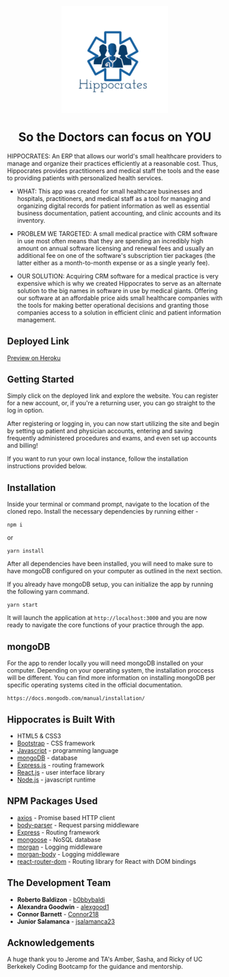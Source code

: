 <h3 align="center">
  <img align="center" src="./client/public/logo.png" alt="logo" width="250"></a>
  <h1 align="center">So the Doctors can focus on YOU</h1>
</h3>

HIPPOCRATES: An ERP that allows our world's small healthcare providers to manage and organize their practices efficiently at a reasonable cost. Thus, Hippocrates provides practitioners and medical staff the tools and the ease to providing patients with personalized health services.

* WHAT: This app was created for small healthcare businesses and hospitals, practitioners, and medical staff as a tool for managing and organizing digital records for patient information as well as essential business documentation, patient accounting, and clinic accounts and its inventory. 

* PROBLEM WE TARGETED: A small medical practice with CRM software in use most often means that they are spending an incredibly high amount on annual software licensing and renewal fees and usually an additional fee on one of the software's subscription tier packages (the latter either as a month-to-month expense or as a single yearly fee). 

* OUR SOLUTION: Acquiring CRM software for a medical practice is very expensive which is why we created Hippocrates to serve as an alternate solution to the big names in software in use by medical giants. Offering our software at an affordable price aids small healthcare companies with the tools for making better operational decisions and granting those companies access to a solution in efficient clinic and patient information management.

## Deployed Link
[Preview on Heroku](https://git.heroku.com/mysterious-headland-90957.git)

## Getting Started 
Simply click on the deployed link and explore the website. You can register for a new account, or, if you're a returning user, you can go straight to the log in option. 

After registering or logging in, you can now start utilizing the site and begin by setting up patient and physician accounts, entering and saving frequently administered procedures and exams, and even set up accounts and billing! 

If you want to run your own local instance, follow the installation instructions provided below.

## Installation
Inside your terminal or command prompt, navigate to the location of the cloned repo. Install the necessary dependencies by running either - 
```
npm i
```
or
```
yarn install
```
After all dependencies have been installed, you will need to make sure to have mongoDB configured on your computer as outlined in the next section.

If you already have mongoDB setup, you can initialize the app by running the following yarn command.
```
yarn start
```
It will launch the application at `http://localhost:3000` and you are now ready to navigate the core functions of your practice through the app. 

## mongoDB
For the app to render locally you will need mongoDB installed on your computer. Depending on your operating system, the installation proccess will be different. You can find more information on installing mongoDB per specific operating systems cited in the official documentation.
```
https://docs.mongodb.com/manual/installation/
```

## Hippocrates is Built With
* HTML5 & CSS3
* [Bootstrap](https://getbootstrap.com/) - CSS framework
* [Javascript](https://www.javascript.com/) - programming language
* [mongoDB](https://www.mongodb.com/) - database
* [Express.js](https://expressjs.com/) - routing framework
* [React.js](https://reactjs.org/) - user interface library
* [Node.js](https://nodejs.org/en/) - javascript runtime

## NPM Packages Used
* [axios](https://www.npmjs.com/package/axios) - Promise based HTTP client
* [body-parser](https://www.npmjs.com/package/body-parser) - Request parsing middleware
* [Express](https://www.npmjs.com/package/express) - Routing framework
* [mongoose](https://www.npmjs.com/package/mongoose) - NoSQL database
* [morgan](https://www.npmjs.com/package/morgan) - Logging middleware
* [morgan-body](https://www.npmjs.com/package/morgan-body) - Logging middleware
* [react-router-dom](https://www.npmjs.com/package/react-router-dom) - Routing library for React with DOM bindings


## The Development Team
* **Roberto Baldizon** - [b0bbybaldi](https://github.com/b0bbybaldi)
* **Alexandra Goodwin** - [alexgood1](https://github.com/alexgood1)
* **Connor Barnett** - [Connor218](https://github.com/Connor218)
* **Junior Salamanca** - [jsalamanca23](https://github.com/jsalamanca23)

## Acknowledgements
A huge thank you to Jerome and TA's Amber, Sasha, and Ricky of UC Berkekely Coding Bootcamp for the guidance and mentorship.
